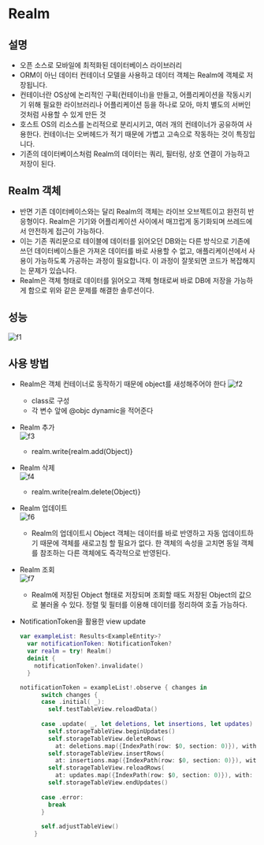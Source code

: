 # Realm

## 설명
- 오픈 소스로 모바일에 최적화된 데이터베이스 라이브러리
- ORM이 아닌 데이터 컨테이너 모델을 사용하고 데이터 객체는 Realm에 객체로 저장됩니다.
- 컨테이너란 OS상에 논리적인 구획(컨테이너)을 만들고, 어플리케이션을 작동시키기 위해 필요한 라이브러리나 어플리케이션 등을 하나로 모아, 마치 별도의 서버인 것처럼 사용할 수 있게 만든 것
- 호스트 OS의 리소스를 논리적으로 분리시키고, 여러 개의 컨테이너가 공유하여 사용한다. 컨테이너는 오버헤드가 적기 때문에 가볍고 고속으로 작동하는 것이 특징입니다.
- 기존의 데이터베이스처럼 Realm의 데이터는 쿼리, 필터링, 상호 연결이 가능하고 저장이 된다.

## Realm 객체
- 반면 기존 데이터베이스와는 달리 Realm의 객체는 라이브 오브젝트이고 완전히 반응형이다. Realm은 기기와 어플리케이션 사이에서 매끄럽게 동기화되며 쓰레드에서 안전하게 접근이 가능하다.
- 이는 기존 쿼리문으로 테이블에 데이터를 읽어오던 DB와는 다른 방식으로 기존에 쓰던 데이터베이스들은 가져온 데이터를 바로 사용할 수 없고, 애플리케이션에서 사용이 가능하도록 가공하는 과정이 필요합니다. 이 과정이 잘못되면 코드가 복잡해지는 문제가 있습니다.
- Realm은 객체 형태로 데이터를 읽어오고 객체 형태로써 바로 DB에 저장을 가능하게 함으로 위와 같은 문제를 해결한 솔루션이다.

## 성능
![f1](https://user-images.githubusercontent.com/45002556/108619724-0722ab00-746a-11eb-9210-d39838375a3e.png)

## 사용 방법
- Realm은 객체 컨테이너로 동작하기 때문에 object를 새성해주어야 한다
![f2](https://user-images.githubusercontent.com/45002556/108619726-08ec6e80-746a-11eb-8e71-4b4b37f23cb4.png)

    - class로 구성
    - 각 변수 앞에 @objc dynamic을 적어준다

- Realm 추가         
![f3](https://user-images.githubusercontent.com/45002556/108619727-09850500-746a-11eb-8d3c-6923fe986039.png)

    - realm.write{realm.add(Object)}

- Realm 삭제       
![f4](https://user-images.githubusercontent.com/45002556/108619728-0a1d9b80-746a-11eb-8f35-83221d71f1db.png)
    - realm.write{realm.delete(Object)}

- Realm 업데이트        
![f6](https://user-images.githubusercontent.com/45002556/108619729-0a1d9b80-746a-11eb-9d36-7243c8c891e3.png)

    - Realm의 업데이트시 Object 객체는 데이터를 바로 반영하고 자동 업데이트하기 때문에 객체를 새로고침 할 필요가 없다. 한 객체의 속성을 고치면 동일 객체를 참조하는 다른 객체에도 즉각적으로 반영된다.

- Realm 조회      
![f7](https://user-images.githubusercontent.com/45002556/108619730-0ab63200-746a-11eb-9d2f-6ca5df6fc649.png)

    - Realm에 저장된 Object 형태로 저장되며 조회할 때도 저장된 Object의 값으로 불러올 수 있다. 정렬 및 필터를 이용해 데이터를 정리하여 호출 가능하다.

- NotificationToken을 활용한 view update

    ```swift
    var exampleList: Results<ExampleEntity>?
      var notificationToken: NotificationToken?
      var realm = try! Realm()
      deinit {
        notificationToken?.invalidate()
      }

    notificationToken = exampleList!.observe { changes in
          switch changes {
          case .initial( _):
            self.testTableView.reloadData()
            
          case .update( _, let deletions, let insertions, let updates)
            self.storageTableView.beginUpdates()
            self.storageTableView.deleteRows(
              at: deletions.map({IndexPath(row: $0, section: 0)}), with: .automatic)
            self.storageTableView.insertRows(
              at: insertions.map({IndexPath(row: $0, section: 0)}), with: .automatic)
            self.storageTableView.reloadRows(
              at: updates.map({IndexPath(row: $0, section: 0)}), with: .automatic)
            self.storageTableView.endUpdates()
            
          case .error:
            break
          }
          
          self.adjustTableView()
        }
    ```
